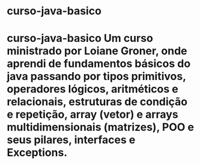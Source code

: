# curso-java-basico
# curso-java-basico Um curso ministrado por Loiane Groner, onde aprendi de fundamentos básicos do java passando por tipos primitivos, operadores lógicos, aritméticos e relacionais, estruturas de condição e repetição, array (vetor) e arrays multidimensionais (matrizes), POO e seus pilares, interfaces e Exceptions.
